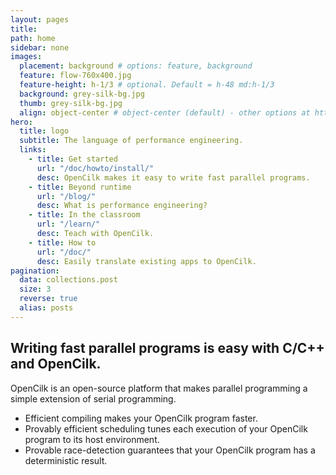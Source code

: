 ```yaml
---
layout: pages
title: 
path: home
sidebar: none
images:
  placement: background # options: feature, background
  feature: flow-760x400.jpg
  feature-height: h-1/3 # optional. Default = h-48 md:h-1/3
  background: grey-silk-bg.jpg
  thumb: grey-silk-bg.jpg
  align: object-center # object-center (default) - other options at https://tailwindcss.com/docs/object-position
hero:
  title: logo
  subtitle: The language of performance engineering.
  links:
    - title: Get started
      url: "/doc/howto/install/"
      desc: OpenCilk makes it easy to write fast parallel programs.
    - title: Beyond runtime
      url: "/blog/"
      desc: What is performance engineering?
    - title: In the classroom
      url: "/learn/"
      desc: Teach with OpenCilk.
    - title: How to
      url: "/doc/"
      desc: Easily translate existing apps to OpenCilk.
pagination:
  data: collections.post 
  size: 3
  reverse: true
  alias: posts
---
```


## Writing fast parallel programs is easy with C/C++ and OpenCilk.

OpenCilk is an open-source platform that makes parallel programming a simple extension of serial programming.
 - Efficient compiling makes your OpenCilk program faster.
 - Provably efficient scheduling tunes each execution of your OpenCilk program to its host environment.
 - Provable race-detection guarantees that your OpenCilk program has a deterministic result.
